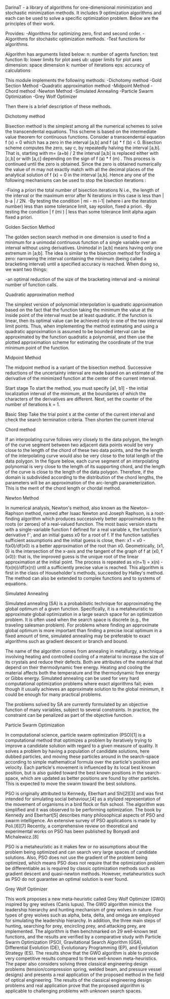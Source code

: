 DarinaT - a library of algorithms for one-dimensional minimization and stochastic minimization methods. It includes 9 optimization algorithms and each can be used to solve a specific optimization problem. Below are the principles of their work.

Provides: 
  -Algorithms for optimizing zero, first and second order. 
  -Algorithms for stochastic optimization methods. 
  -Test functions for algorithms.
  
Algorithm has arguments listed below:
  n: number of agents
  function: test function
  lb: lower limits for plot axes
  ub: upper limits for plot axes
  dimension: space dimension
  k: number of iterations
  eps: accuracy of calculations
  
This module implements the following methods: 
  -Dichotomy method
  -Gold Section Method
  -Quadratic approximation method
  -Midpoint Method
  -Chord method
  -Newton Method
  -Simulated Annealing
  -Particle Swarm Optimization
  -Grey Wolf Optimizer
  
Then there is a brief description of these methods.

Dichotomy method

Bisection method is the simplest among all the numerical schemes to solve the transcendental equations. This scheme is based on the intermediate value theorem for continuous functions. Consider a transcendental equation f (x) = 0  which has a zero in the interval [a,b] and f (a) * f (b) < 0. Bisection scheme computes the zero, say c, by repeatedly halving the interval [a,b]. That is, starting with m= (a+b) / 2 the interval [a,b] is replaced either with [c,b] or with [a,c] depending on the sign of f (a) * f (m) . This process is continued until the zero is obtained. Since the zero is obtained numerically the value of m may not exactly match with all the decimal places of the analytical solution of f (x) = 0 in the interval [a,b]. Hence any one of the following mechanisms can be used to stop the bisection iterations :

  -Fixing a priori the total number of bisection iterations N i.e., the length of the interval or the maximum error after N iterations in this case is less than | b-a | / 2N.
  -By testing the condition  | mi - m i-1| (where i are the iteration number) less than some tolerance limit, say epsilon, fixed a priori. 
  -By testing the condition | f (mi ) | less than some tolerance limit alpha again fixed a priori.




Golden Section Method

The golden section search method in one dimension is used to find a minimum for a unimodal continuous function of a single variable over an interval without using derivatives. Unimodal in  [a;b] means having only one extremum in [a;b]. The idea is similar to the bisection method for finding a zero: narrowing the interval containing the minimum (being called a bracketing interval) until a specified accuracy is reached. When doing so, we want two things:

  -an optimal reduction of the size of the bracketing interval and
  -a minimal number of function calls.
  
  
  
  
Quadratic approximation method

The simplest version of polynomial interpolation is quadratic approximation based on the fact that the function taking the minimum the value at the inside point of the interval must be at least quadratic. If the function is linear, then its optimal value can be achieved only in one of the two interval limit points. Thus, when implementing the method estimating and using a quadratic approximation is assumed to be bounded interval can be approximated by the function quadratic a polynomial, and then use the plotted  approximation scheme for estimating the coordinate of the true minimum point of the function.




Midpoint Method

The midpoint method is a variant of the bisection method. Successive reductions of the uncertainty interval are made based on an estimate of the derivative of the minimized function at the center of the current interval.

Start stage To start the method, you must specify [a1, b1] - the initial localization interval of the minimum, at the boundaries of which the characters of the derivatives are different. Next, set the counter of the number of iterations k = 1.

Basic Step Take the trial point x at the center of the current interval and check the search termination criteria. Then shorten the current interval




Chord method

If an interpolating curve follows very closely to the data polygon, the length of the curve segment between two adjacent data points would be very close to the length of the chord of these two data points, and the the length of the interpolating curve would also be very close to the total length of the data polygon. In the figure below, each curve segment of an interpolating polynomial is very close to the length of its supporting chord, and the length of the curve is close to the length of the data polygon. Therefore, if the domain is subdivided according to the distribution of the chord lengths, the parameters will be an approximation of the arc-length parameterization. This is the merit of the chord length or chordal method.





Newton Method

In numerical analysis, Newton's method, also known as the Newton–Raphson method, named after Isaac Newton and Joseph Raphson, is a root-finding algorithm which produces successively better approximations to the roots (or zeroes) of a real-valued function. The most basic version starts with a single-variable function f defined for a real variable x, the function's derivative f ′, and an initial guess x0 for a root of f. If the function satisfies sufficient assumptions and the initial guess is close, then:  x1 = x0 - f(x0)/df(x0)  is a better approximation of the root than x0. Geometrically, (x1, 0) is the intersection of the x-axis and the tangent of the graph of f at (x0, f (x0)): that is, the improved guess is the unique root of the linear approximation at the initial point. The process is repeated as  x(n+1) = x(n) - f(x(n))/df(x(n))  until a sufficiently precise value is reached. This algorithm is first in the class of Householder's methods, succeeded by Halley's method. The method can also be extended to complex functions and to systems of equations.





Simulated Annealing

Simulated annealing (SA) is a probabilistic technique for approximating the global optimum of a given function. Specifically, it is a metaheuristic to approximate global optimization in a large search space for an optimization problem. It is often used when the search space is discrete (e.g., the traveling salesman problem). For problems where finding an approximate global optimum is more important than finding a precise local optimum in a fixed amount of time, simulated annealing may be preferable to exact algorithms such as gradient descent or branch and bound.

The name of the algorithm comes from annealing in metallurgy, a technique involving heating and controlled cooling of a material to increase the size of its crystals and reduce their defects. Both are attributes of the material that depend on their thermodynamic free energy. Heating and cooling the material affects both the temperature and the thermodynamic free energy or Gibbs energy. Simulated annealing can be used for very hard computational optimization problems where exact algorithms fail; even though it usually achieves an approximate solution to the global minimum, it could be enough for many practical problems.

The problems solved by SA are currently formulated by an objective function of many variables, subject to several constraints. In practice, the constraint can be penalized as part of the objective function.





Particle Swarm Optimization

In computational science, particle swarm optimization (PSO)[1] is a computational method that optimizes a problem by iteratively trying to improve a candidate solution with regard to a given measure of quality. It solves a problem by having a population of candidate solutions, here dubbed particles, and moving these particles around in the search-space according to simple mathematical formula over the particle's position and velocity. Each particle's movement is influenced by its local best known position, but is also guided toward the best known positions in the search-space, which are updated as better positions are found by other particles. This is expected to move the swarm toward the best solutions.

PSO is originally attributed to Kennedy, Eberhart and Shi[2][3] and was first intended for simulating social behaviour,[4] as a stylized representation of the movement of organisms in a bird flock or fish school. The algorithm was simplified and it was observed to be performing optimization. The book by Kennedy and Eberhart[5] describes many philosophical aspects of PSO and swarm intelligence. An extensive survey of PSO applications is made by Poli.[6][7] Recently, a comprehensive review on theoretical and experimental works on PSO has been published by Bonyadi and Michalewicz.[8]

PSO is a metaheuristic as it makes few or no assumptions about the problem being optimized and can search very large spaces of candidate solutions. Also, PSO does not use the gradient of the problem being optimized, which means PSO does not require that the optimization problem be differentiable as is required by classic optimization methods such as gradient descent and quasi-newton methods. However, metaheuristics such as PSO do not guarantee an optimal solution is ever found.





Grey Wolf Optimizer

This work proposes a new meta-heuristic called Grey Wolf Optimizer (GWO) inspired by grey wolves (Canis lupus). The GWO algorithm mimics the leadership hierarchy and hunting mechanism of grey wolves in nature. Four types of grey wolves such as alpha, beta, delta, and omega are employed for simulating the leadership hierarchy. In addition, the three main steps of hunting, searching for prey, encircling prey, and attacking prey, are implemented. The algorithm is then benchmarked on 29 well-known test functions, and the results are verified by a comparative study with Particle Swarm Optimization (PSO), Gravitational Search Algorithm (GSA), Differential Evolution (DE), Evolutionary Programming (EP), and Evolution Strategy (ES). The results show that the GWO algorithm is able to provide very competitive results compared to these well-known meta-heuristics. The paper also considers solving three classical engineering design problems (tension/compression spring, welded beam, and pressure vessel designs) and presents a real application of the proposed method in the field of optical engineering. The results of the classical engineering design problems and real application prove that the proposed algorithm is applicable to challenging problems with unknown search spaces.
